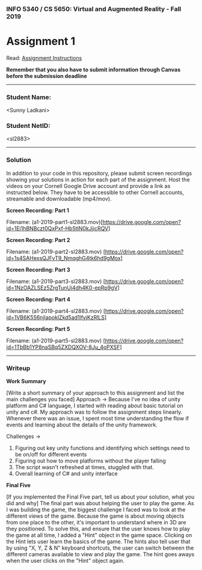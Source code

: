 ### INFO 5340 / CS 5650: Virtual and Augmented Reality - Fall 2019

# Assignment 1

Read: [Assignment Instructions](https://docs.google.com/document/d/1La3bKARSi58KifaHSFowvJsRRt2wocoFOD25dy8ox_Q/edit?usp=sharing "Detailed Assignment Instructions")

**Remember that you also have to submit information through Canvas before the submission deadline**

<hr>

### Student Name:

\<Sunny Ladkani\>


### Student NetID:

\<sl2883\>

<hr>

### Solution

In addition to your code in this repository, please submit screen recordings showing your solutions in action for each part of the assignment. Host the videos on your Cornell Google Drive account and provide a link as instructed below. They have to be accessible to other Cornell accounts, streamable and downloadable (mp4/mov).

**Screen Recording: Part 1**

Filename: (a1-2019-part1-sl2883.mov)[https://drive.google.com/open?id=1Ei1hBNBczt0QxPxf-Hb5tIN0kJjicRQV]

  
**Screen Recording: Part 2**

Filename: (a1-2019-part2-sl2883.mov) [https://drive.google.com/open?id=1s4SAHexsQJFvT9_NmqghG4tk6hd9gMox]


**Screen Recording: Part 3**

Filename: (a1-2019-part3-sl2883.mov) [https://drive.google.com/open?id=1NzOAZLSEz5ZrgTunUi4dh4K0-epRp9gV]


**Screen Recording: Part 4**

Filename: (a1-2019-part4-sl2883.mov) [https://drive.google.com/open?id=1VB6K556njlapoklZkd5ad1lfyjKzRlLS]

**Screen Recording: Part 5**

Filename: (a1-2019-part5-sl2883.mov) [https://drive.google.com/open?id=1TbBb1YP8naSBq5ZXDQXOV-8Ju_4oPXSF]

<hr>

### Writeup

**Work Summary**

[Write a short summary of your approach to this assignment and list the main challenges you faced]
Approach ->
Because I've no idea of unity platform and C# language, I started with reading about basic tutorial on unity and c#. My approach was to follow the assignment steps linearly. Whenever there was an issue, I spent most time understanding the flow if events and learning about the details of the unity framework. 

Challenges ->
1. Figuring out key unity functions and identifying which settings need to be on/off for different events
2. Figuring out how to move platforms without the player falling
3. The script wasn't refreshed at times, stuggled with that.
4. Overall learning of C# and unity interface

**Final Five**

[If you implemented the Final Five part, tell us about your solution, what you did and why]
The final part was about helping the user to play the game. As I was building the game, the biggest challenge I faced was to look at the different views of the game. Because the game is about moving objects from one place to the other, it's important to understand where in 3D are they positioned. To solve this, and ensure that the user knows how to play the game at all time, I added a "Hint" object in the game space. Clicking on the Hint lets user learn the basics of the game. The hints also tell user that by using "X, Y, Z & N" keyboard shortcuts, the user can switch between the different cameras available to view and play the game. The hint goes aways when the user clicks on the "Hint" object again.
